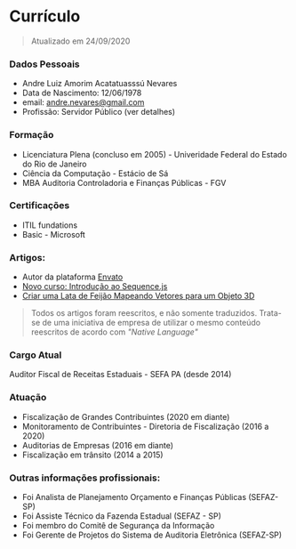 # Currículo
> Atualizado em 24/09/2020

### Dados Pessoais
- Andre Luiz Amorim Acatatuasssú Nevares
- Data de Nascimento: 12/06/1978
- email: andre.nevares@gmail.com
- Profissão: Servidor Público (ver detalhes)

### Formação
- Licenciatura Plena (concluso em 2005) - Univeridade Federal do Estado do Rio de Janeiro
- Ciência da Computação - Estácio de Sá
- MBA Auditoria Controladoria e Finanças Públicas - FGV

### Certificações
- ITIL fundations
- Basic - Microsoft

### Artigos:
- Autor da plataforma [Envato]()
- [Novo curso: Introdução ao Sequence.js](https://webdesign.tutsplus.com/pt/articles/new-course-introduction-to-sequencejs--cms-28430?_ga=2.181620836.235555149.1600956360-1013182568.1600956360)
- [Criar uma Lata de Feijão Mapeando Vetores para um Objeto 3D](https://design.tutsplus.com/pt/tutorials/create-a-can-of-beans-by-mapping-vectors-to-a-3d-object--vector-29?_ga=2.152130042.235555149.1600956360-1013182568.1600956360)
> Todos os artigos foram reescritos, e não somente traduzidos.  Trata-se de uma iniciativa de empresa de utilizar o mesmo conteúdo reescritos de acordo com _"Native Language"_

### Cargo Atual
Auditor Fiscal de Receitas Estaduais - SEFA PA (desde 2014)

### Atuação
- Fiscalização de Grandes Contribuintes  (2020 em diante)
- Monitoramento de Contribuintes - Diretoria de Fiscalização (2016 a 2020)
- Auditorias de Empresas (2016 em diante)
- Fiscalização em trânsito (2014 a 2015)

### Outras informações profissionais:
- Foi Analista de Planejamento Orçamento e Finanças Públicas (SEFAZ-SP)
- Foi Assiste Técnico da Fazenda Estadual (SEFAZ - SP)
- Foi membro do Comitê de Segurança da Informação 
- Foi Gerente de Projetos do Sistema de Auditoria Eletrônica (SEFAZ-SP)
